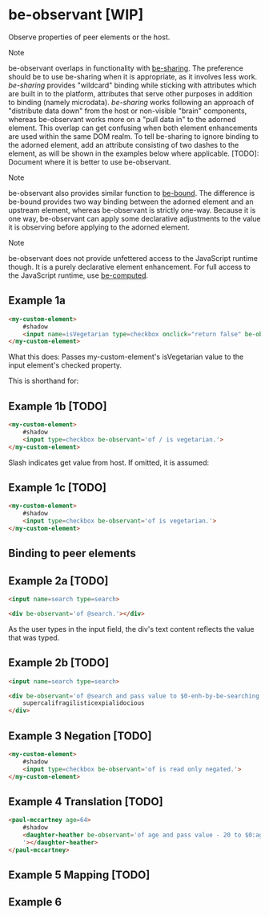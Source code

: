 # be-observant [WIP]

Observe properties of peer elements or the host.

> [!Note]
> be-observant overlaps in functionality with [be-sharing](https://github.com/bahrus/be-sharing).  The preference should be to use be-sharing when it is appropriate, as it involves less work.  *be-sharing* provides "wildcard" binding while sticking with attributes which are built in to the platform, attributes that serve other purposes in addition to binding (namely microdata).  *be-sharing* works following an approach of "distribute data down" from the host or non-visible "brain" components, whereas be-observant works more on a "pull data in" to the adorned element.  This overlap can get confusing when both element enhancements are used within the same DOM realm.  To tell be-sharing to ignore binding to the adorned element, add an attribute consisting of two dashes to the element, as will be shown in the examples below where applicable. [TODO]:  Document where it is better to use be-observant.

> [!Note]
> be-observant also provides similar function to [be-bound](https://github.com/bahrus/be-bound).  The difference is be-bound provides two way binding between the adorned element and an upstream element, whereas be-observant is strictly one-way.  Because it is one way, be-observant can apply some declarative adjustments to the value it is observing before applying to the adorned element.

> [!Note]
> be-observant does not provide unfettered access to the JavaScript runtime though.  It is a purely declarative element enhancement.  For full access to the JavaScript runtime, use [be-computed](https://github.com/bahrus/be-computed).

## Example 1a

```html
<my-custom-element>
    #shadow
    <input name=isVegetarian type=checkbox onclick="return false" be-observant>
</my-custom-element>
```

What this does:  Passes my-custom-element's isVegetarian value to the input element's checked property.

This is shorthand for:

## Example 1b [TODO]

```html
<my-custom-element>
    #shadow
    <input type=checkbox be-observant='of / is vegetarian.'>
</my-custom-element>
```

Slash indicates get value from host.  If omitted, it is assumed:

## Example 1c [TODO]

```html
<my-custom-element>
    #shadow
    <input type=checkbox be-observant='of is vegetarian.'>
</my-custom-element>
```

## Binding to peer elements


## Example 2a [TODO]

```html
<input name=search type=search>

<div be-observant='of @search.'></div>
```

As the user types in the input field, the div's text content reflects the value that was typed.

## Example 2b [TODO]

```html
<input name=search type=search>

<div be-observant='of @search and pass value to $0-enh-by-be-searching : for text.'>
    supercalifragilisticexpialidocious
</div>
```

## Example 3  Negation [TODO]

```html
<my-custom-element>
    #shadow
    <input type=checkbox be-observant='of is read only negated.'>
</my-custom-element>
```

## Example 4 Translation [TODO]

```html
<paul-mccartney age=64>
    #shadow
    <daughter-heather be-observant='of age and pass value - 20 to $0:age.
    '></daughter-heather>
</paul-mccartney>
```

## Example 5 Mapping [TODO]

## Example 6